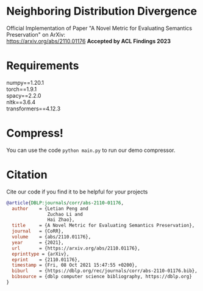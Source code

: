# Neighboring Distribution Divergence
Official Implementation of Paper "A Novel Metric for Evaluating Semantics Preservation" on ArXiv:\
https://arxiv.org/abs/2110.01176
**Accepted by ACL Findings 2023**

# Requirements
numpy==1.20.1 \
torch==1.9.1 \
spacy==2.2.0 \
nltk==3.6.4 \
transformers==4.12.3

# Compress!
You can use the code
`python main.py`
to run our demo compressor.

# Citation
Cite our code if you find it to be helpful for your projects
```bib
@article{DBLP:journals/corr/abs-2110-01176,
  author    = {Letian Peng and
               Zuchao Li and
               Hai Zhao}, 
  title     = {A Novel Metric for Evaluating Semantics Preservation}, 
  journal   = {CoRR}, 
  volume    = {abs/2110.01176}, 
  year      = {2021}, 
  url       = {https://arxiv.org/abs/2110.01176}, 
  eprinttype = {arXiv}, 
  eprint    = {2110.01176}, 
  timestamp = {Fri, 08 Oct 2021 15:47:55 +0200}, 
  biburl    = {https://dblp.org/rec/journals/corr/abs-2110-01176.bib}, 
  bibsource = {dblp computer science bibliography, https://dblp.org}
}
```
